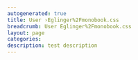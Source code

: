 ```yaml
---
autogenerated: true
title: User ›Eglinger%2Fmonobook.css
breadcrumb: User Eglinger%2Fmonobook.css
layout: page
categories: 
description: test description
---
```


